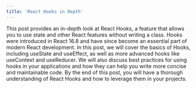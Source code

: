 ```yaml
---
title: 'React Hooks in Depth'
---
```


This post provides an in-depth look at React Hooks, a feature that allows you to use state and other React features without writing a class. Hooks were introduced in React 16.8 and have since become an essential part of modern React development. In this post, we will cover the basics of Hooks, including useState and useEffect, as well as more advanced hooks like useContext and useReducer. We will also discuss best practices for using hooks in your applications and how they can help you write more concise and maintainable code. By the end of this post, you will have a thorough understanding of React Hooks and how to leverage them in your projects.

